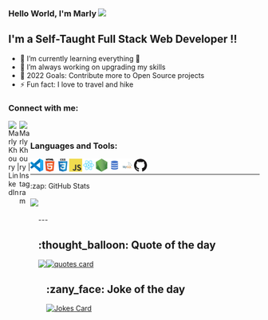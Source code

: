 ### Hello World, I'm Marly <img src="https://media.giphy.com/media/hvRJCLFzcasrR4ia7z/giphy.gif" width="25px">

## I'm a Self-Taught Full Stack Web Developer !!

- 🌱 I’m currently learning everything 🤣
- 👯 I’m always working on upgrading my skills
- 🥅 2022 Goals: Contribute more to Open Source projects
- ⚡ Fun fact: I love to travel and hike

### Connect with me:

[<img align="left" alt="MarlyKhoury | LinkedIn" width="22px" src="https://cdn.jsdelivr.net/npm/simple-icons@v3/icons/linkedin.svg" />][linkedin]
[<img align="left" alt="MarlyKhoury | Instagram" width="22px" src="https://cdn.jsdelivr.net/npm/simple-icons@v3/icons/instagram.svg" />][instagram]

<br />

### Languages and Tools:

<img align="left" alt="Visual Studio Code" width="26px" src="https://raw.githubusercontent.com/github/explore/80688e429a7d4ef2fca1e82350fe8e3517d3494d/topics/visual-studio-code/visual-studio-code.png" />
<img align="left" alt="HTML5" width="26px" src="https://raw.githubusercontent.com/github/explore/80688e429a7d4ef2fca1e82350fe8e3517d3494d/topics/html/html.png" />
<img align="left" alt="CSS3" width="26px" src="https://raw.githubusercontent.com/github/explore/80688e429a7d4ef2fca1e82350fe8e3517d3494d/topics/css/css.png" />
<img align="left" alt="JavaScript" width="26px" src="https://raw.githubusercontent.com/github/explore/80688e429a7d4ef2fca1e82350fe8e3517d3494d/topics/javascript/javascript.png" />
<img align="left" alt="React" width="26px" src="https://raw.githubusercontent.com/github/explore/80688e429a7d4ef2fca1e82350fe8e3517d3494d/topics/react/react.png" />
<img align="left" alt="Node.js" width="26px" src="https://raw.githubusercontent.com/github/explore/80688e429a7d4ef2fca1e82350fe8e3517d3494d/topics/nodejs/nodejs.png" />
<img align="left" alt="SQL" width="26px" src="https://raw.githubusercontent.com/github/explore/80688e429a7d4ef2fca1e82350fe8e3517d3494d/topics/sql/sql.png" />
<img align="left" alt="MySQL" width="26px" src="https://raw.githubusercontent.com/github/explore/80688e429a7d4ef2fca1e82350fe8e3517d3494d/topics/mysql/mysql.png" />
<img align="left" alt="GitHub" width="26px" src="https://raw.githubusercontent.com/github/explore/78df643247d429f6cc873026c0622819ad797942/topics/github/github.png" />


<br />

---

<!-- <details> -->
  <summary>:zap: GitHub Stats</summary>
<br />
  <img align="left" height="180em" src="https://github-readme-stats.vercel.app/api?username=MarlyKhoury&show_icons=true&hide_border=true&&count_private=true&include_all_commits=true" />

<br />
<br />
---
<h2>:thought_balloon: Quote of the day</h2>

  <p><img align="left" height="180em" src="https://github-readme-stats.vercel.app/api/top-langs/?username=MarlyKhoury&exclude_repo=KNN-Image-Classification&show_icons=true&hide_border=true&layout=compact&langs_count=8"/>
  </p>



<!-- <details open> -->
<p>    <a href="https://github.com/piyushsuthar/github-readme-quotes">
        <img src="https://quotes-github-readme.vercel.app/api?type=horizontal&theme=tokyonight" alt="quotes card" />
    </a></p>
<!-- </details> -->
<h2>:zany_face: Joke of the day</h2>
<!-- <details> -->
    <a href="https://github.com/ABSphreak/readme-jokes">
        <img src="https://readme-jokes.vercel.app/api?theme=tokyonight&hideBorder" alt="Jokes Card" />
    </a>
<!-- </details> -->
<!-- </details> -->

[instagram]: https://instagram.com/marlykhoury
[linkedin]:  https://www.linkedin.com/in/marly-khoury-542501167/
